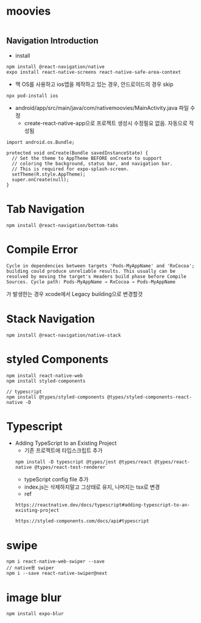 # moovies

```

```
## Navigation Introduction
- install
```
npm install @react-navigation/native
expo install react-native-screens react-native-safe-area-context
```
- 맥 OS를 사용하고 ios앱을 제작하고 있는 경우, 안드로이드의 경우 skip
```
npx pod-install ios
```

- android/app/src/main/java/com/nativemoovies/MainActivity.java 파일 수정
  - create-react-native-app으로 프로젝트 생성시 수정필요 없음. 자동으로 작성됨
``` 
import android.os.Bundle;

protected void onCreate(Bundle savedInstanceState) {
  // Set the theme to AppTheme BEFORE onCreate to support 
  // coloring the background, status bar, and navigation bar.
  // This is required for expo-splash-screen.
  setTheme(R.style.AppTheme);
  super.onCreate(null);
}
```

# Tab Navigation 

```
npm install @react-navigation/bottom-tabs
```

# Compile Error
```
Cycle in dependencies between targets 'Pods-MyAppName' and 'RxCocoa'; building could produce unreliable results. This usually can be resolved by moving the target's Headers build phase before Compile Sources. Cycle path: Pods-MyAppName → RxCocoa → Pods-MyAppName
```
가 발생한는 경우 xcode에서 Legacy building으로 변경할것 

# Stack Navigation 

```
npm install @react-navigation/native-stack
```

# styled Components 

```
npm install react-native-web
npm install styled-components

// typescript
npm install @types/styled-components @types/styled-components-react-native -D
```

# Typescript 
- Adding TypeScript to an Existing Project
  - 기존 프로젝트에 타입스크립트 추가 
  ```
  npm install -D typescript @types/jest @types/react @types/react-native @types/react-test-renderer
  ```
  - typeScript config file 추가
  - index.js는 삭제하지말고 그상태로 유지, 나머지는 tsx로 변경
  - ref 
  ```
  https://reactnative.dev/docs/typescript#adding-typescript-to-an-existing-project

  https://styled-components.com/docs/api#typescript
  ```


# swipe
```
npm i react-native-web-swiper --save
// native용 swiper
npm i --save react-native-swiper@next
```

# image blur 
```
npm install expo-blur
```